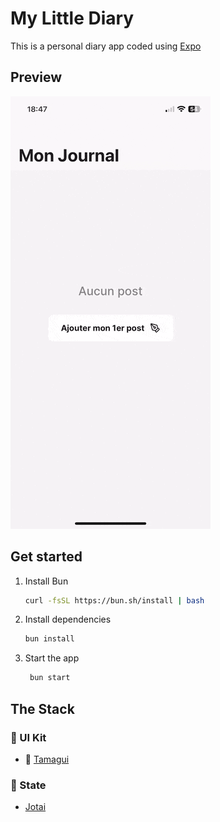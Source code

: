 # My Little Diary

This is a personal diary app coded using [Expo](https://expo.dev)

## Preview

![Preview](preview.gif)

## Get started

1. Install Bun

   ```bash
   curl -fsSL https://bun.sh/install | bash
   ```

2. Install dependencies

   ```bash
   bun install
   ```

3. Start the app

   ```bash
    bun start
   ```

## The Stack

### 📐 UI Kit

- 🎨 [Tamagui](https://tamagui.dev)

### 📡 State

-  [Jotai](https://jotai.org/)